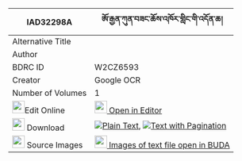 |IAD32298A|ཨོ་རྒྱན་ཀུན་བཟང་ཆོས་འཁོར་གླིང་གི་འདོན་ཆ། 
| --- | --- 
|Alternative Title |
|Author | 
|BDRC ID | W2CZ6593
|Creator | Google OCR
|Number of Volumes| 1
|<img width="25" src="https://img.icons8.com/color/25/000000/edit-property.png">Edit Online| [<img width="25" src="https://avatars.githubusercontent.com/u/45091458?s=200&v=4"> Open in Editor](http://editor.openpecha.org/IAD32298A)
|<img width="25" src="https://img.icons8.com/fluent/48/000000/download-2.png"/>  Download | [![](https://img.icons8.com/color/20/000000/txt.png)Plain Text](https://github.com/Openpecha/IAD32298A/releases/download/v1/orgyen_kunzang_chokhor_ling_gi_plain_IAD32298A.zip), [![](https://img.icons8.com/color/20/000000/txt.png)Text with Pagination](https://github.com/Openpecha/IAD32298A/releases/download/v1/orgyen_kunzang_chokhor_ling_gi_pages_IAD32298A.zip)
|<img width="25" src="https://img.icons8.com/plasticine/100/000000/pictures-folder.png"/>  Source Images | [<img width="25" src="https://library.bdrc.io/icons/BUDA-small.svg"> Images of text file open in BUDA](https://library.bdrc.io/show/bdr:W2CZ6593)